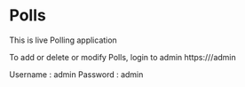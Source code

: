 # Polls
This is live Polling application

To add or delete or modify Polls, login to admin
https://<url of project>/admin
  
  Username : admin
  Password : admin
